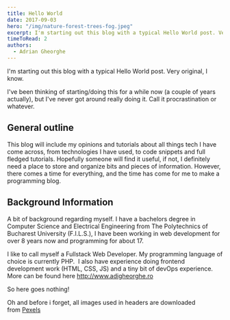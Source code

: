 ```yaml
---
title: Hello World
date: 2017-09-03
hero: "/img/nature-forest-trees-fog.jpeg"
excerpt: I'm starting out this blog with a typical Hello World post. Very original, I know.
timeToRead: 2
authors:
  - Adrian Gheorghe
---
```


I'm starting out this blog with a typical Hello World post. Very original, I know.

I've been thinking of starting/doing this for a while now (a couple of years actually), but I've never got around really doing it. Call it procrastination or whatever.

## General outline

This blog will include my opinions and tutorials about all things tech I have come across, from technologies I have used, to code snippets and full fledged tutorials. Hopefully someone will find it useful, if not, I definitely need a place to store and organize bits and pieces of information. However, there comes a time for everything, and the time has come for me to make a programming blog.

## Background Information

A bit of background regarding myself. I have a bachelors degree in Computer Science and Electrical Engineering from The Polytechnics of Bucharest University (F.I.L.S.), I have been working in web development for over 8 years now and programming for about 17.

I like to call myself a Fullstack Web Developer. My programming language of choice is currently PHP.  I also have experience doing frontend development work (HTML, CSS, JS) and a tiny bit of devOps experience. More can be found here http://www.adigheorghe.ro

So here goes nothing!

Oh and before i forget, all images used in headers are downloaded from [Pexels](https://www.pexels.com/)
